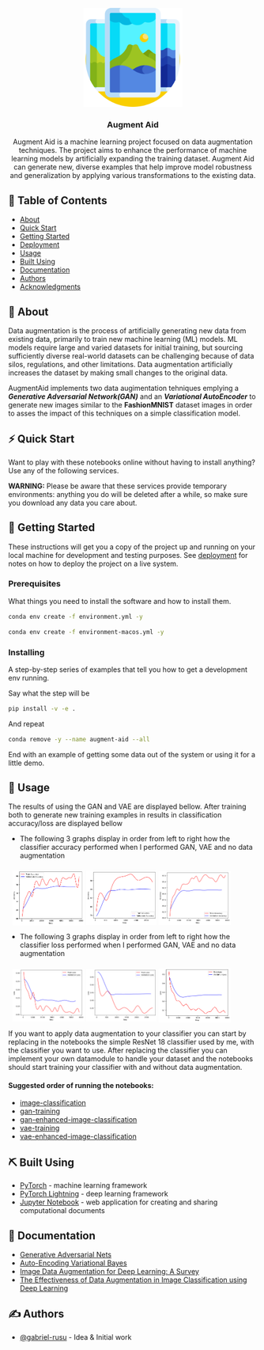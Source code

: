 <p align="center">
  <a href="" rel="noopener">
 <img width=200px height=200px src="./assets/logo.png" alt="Project logo"></a>
</p>

<h3 align="center">Augment Aid</h3>


<p align="center"> Augment Aid is a machine learning project focused on data augmentation techniques. The project aims to enhance the performance of machine learning models by artificially expanding the training dataset. Augment Aid can generate new, diverse examples that help improve model robustness and generalization by applying various transformations to the existing data.
    <br> 
</p>

## 📝 Table of Contents

- [About](#about)
- [Quick Start](#quick_start)
- [Getting Started](#getting_started)
- [Deployment](#deployment)
- [Usage](#usage)
- [Built Using](#built_using)
- [Documentation](#documentation)
- [Authors](#authors)
- [Acknowledgments](#acknowledgement)

## 🧐 About <a name = "about"></a>

Data augmentation is the process of artificially generating new data from existing data, primarily to train new machine
learning (ML) models. ML models require large and varied datasets for initial training, but sourcing sufficiently
diverse real-world datasets can be challenging because of data silos, regulations, and other limitations. Data
augmentation artificially increases the dataset by making small changes to the original data.

AugmentAid implements two data augimentation tehniques emplying a <b><i>Generative Adversarial Network(GAN)</i></b> and
an <b><i>Variational AutoEncoder</i></b> to generate new images similar to the <b>FashionMNIST</b> dataset images in
order to asses the impact of this techniques on a simple classification model.

## ⚡ Quick Start <a name="quick_start"></a>

Want to play with these notebooks online without having to install anything? Use any of the following services.

<b>WARNING:</b> Please be aware that these services provide temporary environments: anything you do will be deleted
after a while, so make sure you download any data you care about.

## 🏁 Getting Started <a name = "getting_started"></a>

These instructions will get you a copy of the project up and running on your local machine for development and testing
purposes. See [deployment](#deployment) for notes on how to deploy the project on a live system.

### Prerequisites

What things you need to install the software and how to install them.

```bash
conda env create -f environment.yml -y
```

```bash
conda env create -f environment-macos.yml -y
```

### Installing

A step-by-step series of examples that tell you how to get a development env running.

Say what the step will be

```bash
pip install -v -e .
```

And repeat

```bash
conda remove -y --name augment-aid --all
```

End with an example of getting some data out of the system or using it for a little demo.

## 🎈 Usage <a name="usage"></a>

The results of using the GAN and VAE are displayed bellow. After training both to generate 
new training examples in results in classification accuracy/loss are displayed bellow
- The following 3 graphs display in order from left to right how the classifier accuracy performed when I performed GAN, VAE and no data augmentation
<div style="display: flex; flex-wrap: wrap; padding: 0 4px">
  <div style="flex: 50%; padding: 0 4px">
    <img style="margin-top: 8px;vertical-align: middle; width: 30%" src="./assets/graphs/acc_graph_gan_data_augmentation.png" alt="Accuracy of GAN enhanced classifier training">
    <img style="margin-top: 8px;vertical-align: middle;  width: 29%" src="assets/graphs/acc_graph_vae_data_augmentation.png" alt="Accuracy of VAE enhanced classifier training">
    <img style="margin-top: 8px;vertical-align: middle;  width: 30%" src="assets/graphs/acc_graph_without_data_augmentation.png" alt="Accuracy of classifier without augmentation">
  </div>
</div>

- The following 3 graphs display in order from left to right how the classifier loss performed when I performed GAN, VAE and no data augmentation
<div style="display: flex; flex-wrap: wrap; padding: 0 4px">
  <div style="flex: 50%; padding: 0 4px">
    <img style="margin-top: 8px;vertical-align: middle; width: 30%" src="./assets/graphs/loss_graph_gan_data_augmentation.png" alt="Loss of GAN enhanced classifier training">
    <img style="margin-top: 8px;vertical-align: middle;  width: 29%" src="assets/graphs/loss_graph_vae_data_augmentation.png" alt="Loss of VAE enhanced classifier training">
    <img style="margin-top: 8px;vertical-align: middle;  width: 30%" src="assets/graphs/loss_graph_without_data_augmentation.png" alt="Loss of classifier without augmentation">
  </div>
</div>

If you want to apply data augmentation to your classifier you can start by replacing in the notebooks the simple 
ResNet 18 classifier used by me, with the classifier you want to use. After replacing the classifier you can implement 
your own datamodule to handle your dataset and the notebooks should start training your classifier with and without data
augmentation.

#### Suggested order of running the notebooks:
- [image-classification](src/notebooks/image-classification.ipynb)
- [gan-training](src/notebooks/gan-training.ipynb)
- [gan-enhanced-image-classification](src/notebooks/gan-enhanced-image-classification.ipynb)
- [vae-training](src/notebooks/vae-training.ipynb)
- [vae-enhanced-image-classification](src/notebooks/vae-enhanced-image-classification.ipynb)

## ⛏️ Built Using <a name = "built_using"></a>

- [PyTorch](https://pytorch.org/) - machine learning framework
- [PyTorch Lightning](https://lightning.ai/docs/pytorch/stable/) - deep learning framework
- [Jupyter Notebook](https://jupyter.org/) - web application for creating and sharing computational documents

## 📑 Documentation <a name="documentation"></a>

- [Generative Adversarial Nets](https://arxiv.org/pdf/1406.2661)
- [Auto-Encoding Variational Bayes](https://arxiv.org/pdf/1312.6114)
- [Image Data Augmentation for Deep Learning: A Survey](https://arxiv.org/pdf/2204.08610)
- [The Effectiveness of Data Augmentation in Image Classification using Deep Learning](https://arxiv.org/pdf/1712.04621)

## ✍️ Authors <a name = "authors"></a>

- [@gabriel-rusu](https://github.com/gabriel-rusu) - Idea & Initial work
